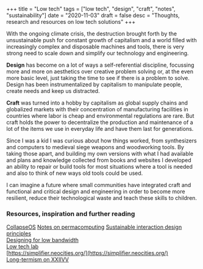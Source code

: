 +++
title = "Low tech"
tags = ["low tech", "design", "craft", "notes", "sustainability"]
date = "2020-11-03"
draft = false
desc = "Thoughts, research and resources on low tech solutions"
+++

With the ongoing climate crisis, the destruction brought forth by the unsustainable push for constant growth of capitalism and a world filled with increasingly complex and disposable machines and tools, there is very strong need to scale down and simplify our technology and engineering.

**Design** has become on a lot of ways a self-referential discipline, focussing more and more on aesthetics over creative problem solving or, at the even more basic level, just taking the time to see if there is a problem to solve. Design has been instrumentalized by capitalism to manipulate people, create needs and keep us distracted.

**Craft** was turned into a hobby by capitalism as global supply chains and globalized markets with their concentration of manufacturing facilities in countries where labor is cheap and environmental regulations are rare. But craft holds the power to decentralize the production and maintenance of a lot of the items we use in everyday life and have them last for generations.

Since I was a kid I was curious about how things worked, from synthesizers and computers to medieval siege weapons and woodworking tools. By taking those apart, and building my own versions with what I had available and plans and knowledge collected from books and websites I developed an ability to repair or build tools for most situations where a tool is needed and also to think of new ways old tools could be used.

I can imagine a future where small communities have integrated craft and functional and critical design and engineering in order to become more resilient, reduce their technological waste and teach these skills to children.

### Resources, inspiration and further reading

[CollapseOS](https://collapseos.org/)
[Notes on permacomputing](http://viznut.fi/texts-en/permacomputing.html)
[Sustainable interaction design principles](https://branch.climateaction.tech/issues/issue-1/designing-branch-sustainable-interaction-design-principles/)  
[Designing for low bandwidth](https://diff.wikimedia.org/2017/11/07/designing-for-low-bandwidth/)  
[Low tech lab](https://wiki.lowtechlab.org/wiki/Accueil)  
[https://simplifier.neocities.org/](https://simplifier.neocities.org/)  
[Long-termism on XXIIVV](https://wiki.xxiivv.com/site/longtermism.html)
